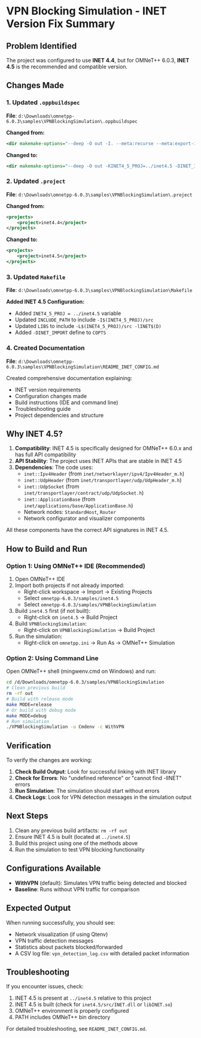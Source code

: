 # VPN Blocking Simulation - INET Version Fix Summary

## Problem Identified
The project was configured to use **INET 4.4**, but for OMNeT++ 6.0.3, **INET 4.5** is the recommended and compatible version.

## Changes Made

### 1. Updated `.oppbuildspec`
**File**: `d:\Downloads\omnetpp-6.0.3\samples\VPNBlockingSimulation\.oppbuildspec`

**Changed from:**
```xml
<dir makemake-options="--deep -O out -I. --meta:recurse --meta:export-include-path --meta:use-exported-include-paths --meta:export-library --meta:use-exported-libs --meta:feature-cflags --meta:feature-ldflags" path="." type="makemake"/>
```

**Changed to:**
```xml
<dir makemake-options="--deep -O out -KINET4_5_PROJ=../inet4.5 -DINET_IMPORT -I$(INET4_5_PROJ)/src -L$(INET4_5_PROJ)/src -lINET$(D)" path="." type="makemake"/>
```

### 2. Updated `.project`
**File**: `d:\Downloads\omnetpp-6.0.3\samples\VPNBlockingSimulation\.project`

**Changed from:**
```xml
<projects>
    <project>inet4.4</project>
</projects>
```

**Changed to:**
```xml
<projects>
    <project>inet4.5</project>
</projects>
```

### 3. Updated `Makefile`
**File**: `d:\Downloads\omnetpp-6.0.3\samples\VPNBlockingSimulation\Makefile`

**Added INET 4.5 Configuration:**
- Added `INET4_5_PROJ = ../inet4.5` variable
- Updated `INCLUDE_PATH` to include `-I$(INET4_5_PROJ)/src`
- Updated `LIBS` to include `-L$(INET4_5_PROJ)/src -lINET$(D)`
- Added `-DINET_IMPORT` define to `COPTS`

### 4. Created Documentation
**File**: `d:\Downloads\omnetpp-6.0.3\samples\VPNBlockingSimulation\README_INET_CONFIG.md`

Created comprehensive documentation explaining:
- INET version requirements
- Configuration changes made
- Build instructions (IDE and command line)
- Troubleshooting guide
- Project dependencies and structure

## Why INET 4.5?

1. **Compatibility**: INET 4.5 is specifically designed for OMNeT++ 6.0.x and has full API compatibility
2. **API Stability**: The project uses INET APIs that are stable in INET 4.5
3. **Dependencies**: The code uses:
   - `inet::Ipv4Header` (from `inet/networklayer/ipv4/Ipv4Header_m.h`)
   - `inet::UdpHeader` (from `inet/transportlayer/udp/UdpHeader_m.h`)
   - `inet::UdpSocket` (from `inet/transportlayer/contract/udp/UdpSocket.h`)
   - `inet::ApplicationBase` (from `inet/applications/base/ApplicationBase.h`)
   - Network nodes: `StandardHost`, `Router`
   - Network configurator and visualizer components

All these components have the correct API signatures in INET 4.5.

## How to Build and Run

### Option 1: Using OMNeT++ IDE (Recommended)
1. Open OMNeT++ IDE
2. Import both projects if not already imported:
   - Right-click workspace → Import → Existing Projects
   - Select `omnetpp-6.0.3/samples/inet4.5`
   - Select `omnetpp-6.0.3/samples/VPNBlockingSimulation`
3. Build `inet4.5` first (if not built):
   - Right-click on `inet4.5` → Build Project
4. Build `VPNBlockingSimulation`:
   - Right-click on `VPNBlockingSimulation` → Build Project
5. Run the simulation:
   - Right-click on `omnetpp.ini` → Run As → OMNeT++ Simulation

### Option 2: Using Command Line
Open OMNeT++ shell (mingwenv.cmd on Windows) and run:
```bash
cd /d/Downloads/omnetpp-6.0.3/samples/VPNBlockingSimulation
# Clean previous build
rm -rf out
# Build with release mode
make MODE=release
# Or build with debug mode
make MODE=debug
# Run simulation
./VPNBlockingSimulation -u Cmdenv -c WithVPN
```

## Verification

To verify the changes are working:

1. **Check Build Output**: Look for successful linking with INET library
2. **Check for Errors**: No "undefined reference" or "cannot find -lINET" errors
3. **Run Simulation**: The simulation should start without errors
4. **Check Logs**: Look for VPN detection messages in the simulation output

## Next Steps

1. Clean any previous build artifacts: `rm -rf out`
2. Ensure INET 4.5 is built (located at `../inet4.5`)
3. Build this project using one of the methods above
4. Run the simulation to test VPN blocking functionality

## Configurations Available

- **WithVPN** (default): Simulates VPN traffic being detected and blocked
- **Baseline**: Runs without VPN traffic for comparison

## Expected Output

When running successfully, you should see:
- Network visualization (if using Qtenv)
- VPN traffic detection messages
- Statistics about packets blocked/forwarded
- A CSV log file: `vpn_detection_log.csv` with detailed packet information

## Troubleshooting

If you encounter issues, check:
1. INET 4.5 is present at `../inet4.5` relative to this project
2. INET 4.5 is built (check for `inet4.5/src/INET.dll` or `libINET.so`)
3. OMNeT++ environment is properly configured
4. PATH includes OMNeT++ bin directory

For detailed troubleshooting, see `README_INET_CONFIG.md`.
